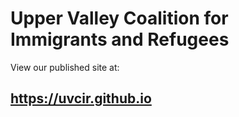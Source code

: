 # Upper Valley Coalition for Immigrants and Refugees
View our published site at: 
## https://uvcir.github.io
